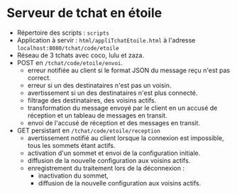 # Serveur de tchat en étoile

- Répertoire des scripts : `scripts`
- Application à servir : `html/appliTchatEtoile.html` à l'adresse `localhost:8080/tchat/code/etoile`
- Réseau de 3 tchats avec coco, lulu et zaza.
- POST en `/tchat/code/etoile/envoi`.
    - erreur notifiée au client si le format JSON du message reçu n'est pas correct.
    - erreur si un des destinataires n'est pas un voisin.
    - avertissement si un des destinataires n'est plus connecté.
    - filtrage des destinataires, des voisins actifs.
    - transformation du message envoyé par le client en un accusé de réception et un tableau de messages en transit.
    - envoi de l'accusé de réception et des messages en transit.
- GET persistant en `/tchat/code/etoile/reception`
    - avertissement notifié au client lorsque la connexion est impossible, tous les sommets étant actifs.
    - activation d'un sommet et envoi de la configuration initiale.
    - diffusion de la nouvelle configuration aux voisins actifs.
    - enregistrement du traitement lors de la déconnexion : 
      - inactivation du sommet,
      - diffusion de la nouvelle configuration aux voisins actifs. 
